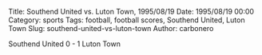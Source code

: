 Title: Southend United vs. Luton Town, 1995/08/19
Date: 1995/08/19 00:00
Category: sports
Tags: football, football scores, Southend United, Luton Town
Slug: southend-united-vs-luton-town
Author: carbonero


Southend United 0 - 1 Luton Town
